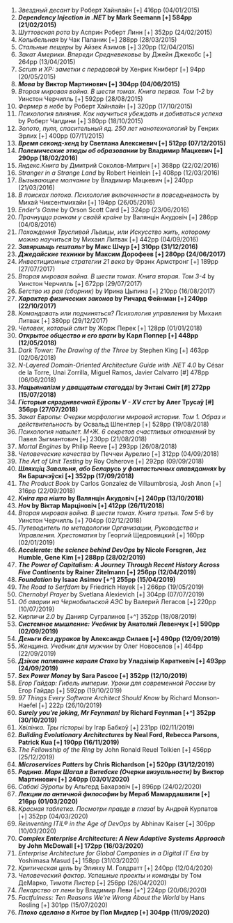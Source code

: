 1. _Звездный десант_ by Роберт Хайнлайн [+] 416pp (04/01/2015)</br>
1. **_Dependency Injection in .NET_ by Mark Seemann [+] 584pp (21/02/2015)**</br>
1. _Шуттовская рота_ by Асприн Роберт Линн [+] 352pp (24/02/2015)</br>
1. _Колыбельная_ by Чак Паланик [+] 288pp (28/03/2015)</br>
1. _Стальные пещеры_ by Айзек Азимов [+] 320pp (12/04/2015)</br>
1. _Закат Америки. Впереди Средневековье_ by Джейн Джекобс [+] 264pp (13/04/2015)</br>
1. _Scrum и XP: заметки с передовой_ by Хенрик Книберг [+] 94pp (20/05/2015)</br>
1. **_Мова_ by Виктор Мартинович [+] 304pp (04/06/2015)**</br>
1. _Вторая мировая война. В шести томах. Книга первая. Том 1-2_ by Уинстон Черчилль [+] 592pp (28/08/2015)</br>
1. _Фермер в небе_ by Роберт Хайнлайн [+] 320pp (17/10/2015)</br>
1. _Психология влияния. Как научиться убеждать и добиваться успеха_ by Роберт Чалдини [+] 380pp (18/10/2015)</br>
1. _Золото, пуля, спасительный яд. 250 лет нанотехнологий_ by Генрих Эрлих [+] 400pp (07/11/2015)</br>
1. **_Время секонд-хенд_ by Светлана Алексиевич [+] 512pp (07/12/2015)**</br>
1. **_Полемические этюды об образовании_ by Владимир Мацкевич [+] 290pp (18/02/2016)**</br>
1. _Яндекс.Книга_ by Дмитрий Соколов-Митрич [+] 368pp (22/02/2016)</br>
1. _Stranger in a Strange Land_ by Robert Heinlein [+] 408pp (12/03/2016)</br>
1. _Вызывающее молчание_ by Владимир Мацкевич [+] 240pp (21/03/2016)</br>
1. _В поисках потока. Психология включенности в повседневность_ by Михай Чиксентмихайи [+] 194pp (26/05/2016)</br>
1. _Ender's Game_ by Orson Scott Card [+] 324pp (23/06/2016)</br>
1. _Прачнуцца ранкам у сваёй краіне_ by Валянцiн Акудовiч [+] 286pp (04/08/2016)</br>
1. _Похождения Трусливой Львицы, или Искусство жить, которому можно научиться_ by Михаил Литвак [+] 442pp (04/09/2016)</br>
1. **_Завяршыць гештальт_ by Макс Шчур [+] 310pp (31/12/2016)**</br>
1. **_Джедайские техники_ by Максим Дорофеев [+] 280pp (24/06/2017)**</br>
1. _Инвестиционные стратегии 21 века_ by Фрэнк Армстронг [+] 189pp (27/07/2017)</br>
1. _Вторая мировая война. В шести томах. Книга вторая. Том 3-4_ by Уинстон Черчилль [+] 672pp (29/07/2017)</br>
1. _Бегство из рая (сборник)_ by Ирина Цыпина [+] 210pp (16/08/2017)</br>
1. **_Характер физических законов_ by Ричард Фейнман [+] 240pp (22/10/2017)**</br>
1. _Командовать или подчиняться? Психология управления_ by Михаил Литвак [+] 380pp (29/12/2017)</br>
1. _Человек, который спит_ by Жорж Перек [+] 128pp (01/01/2018)</br>
1. **_Открытое общество и его враги_ by Карл Поппер [+] 448pp (12/05/2018)**</br>
1. _Dark Tower: The Drawing of the Three_ by Stephen King [+] 463pp (02/06/2018)</br>
1. _N-Layered Domain-Oriented Architecture Guide with .NET 4.0_ by César de la Torre, Unai Zorrilla, Miguel Ramos, Javier Calvarro [#] 478pp (06/06/2018)</br>
1. **_Нацыяналізм у дваццатым стагоддзі_ by Энтані Сміт [#] 272pp (15/07/2018)**</br>
1. **_Гісторыя сярэднявечнай Еўропы V - XV стст_ by Алег Трусаў [#] 356pp (27/07/2018)**</br>
1. _Закат Европы: Очерки морфологии мировой истории. Том 1. Образ и действительность_ by Освальд Шпенглер [+] 528pp (19/08/2018)</br>
1. _Психология навылет. М+Ж. 6 секретов счастливых отношений_ by Павел Зыгмантович [+] 230pp (21/08/2018)</br>
1. _Mortal Engines_ by Philip Reeve [+] 293pp (26/08/2018)</br>
1. _Человеческие качества_ by Печчеи Аурелио [+] 312pp (04/09/2018)</br>
1. _The Art of Unit Testing_ by Roy Osherove [+] 292pp (09/09/2018)</br>
1. **_Шляхцiц Завальня, або Беларусь у фантастычных апавяданнях_ by Ян Баршчэўскi [+] 352pp (17/09/2018)**</br>
1. _The Product Book_ by Carlos Gonzalez de Villaumbrosia, Josh Anon [+] 316pp (22/09/2018)</br>
1. **_Кнiга пра нiшто_ by Валянцiн Акудовiч [+] 240pp (13/10/2018)**</br>
1. **_Ноч_ by Віктар Марціновіч [+] 412pp (26/11/2018)**</br>
1. _Вторая мировая война. В шести томах. Книга третья. Том 5-6_ by Уинстон Черчилль [+] 704pp (02/12/2018)</br>
1. _Путеводитель по методологии Организации, Руководства и Управления. Хрестоматия_ by Георгий Щедровицкий [+] 160pp (02/01/2019)</br>
1. **_Accelerate: the science behind DevOps_ by Nicole Forsgren, Jez Humble, Gene Kim [+] 288pp (28/02/2019)**</br>
1. **_The Power of Capitalism: A Journey Through Recent History Across Five Continents_ by Rainer Zitelmann [+] 256pp (12/04/2019)**</br>
1. **_Foundation_ by Isaac Asimov [+^] 255pp (15/04/2019)**</br>
1. _The Road to Serfdom_ by Friedrich Hayek [+] 266pp (19/05/2019)</br>
1. _Chernobyl Prayer_ by Svetlana Alexievich [+] 304pp (07/07/2019)</br>
1. _Об аварии на Чернобыльской АЭС_ by Валерий Легасов [+] 220pp (10/07/2019)</br>
1. _Кирпичи 2.0_ by Данияр Сугралинов [+^] 352pp (18/08/2019)</br>
1. **_Системное мышление: Учебник_ by Анатолий Левенчук [+] 590pp (02/09/2019)**</br>
1. **_Деньги без дураков_ by Александр Силаев [+] 490pp (12/09/2019)**</br>
1. _Женщина. Учебник для мужчин_ by Олег Новоселов [+] 464pp (22/09/2019)</br>
1. **_Дзікае паляванне караля Стаха_ by Уладзімір Караткевіч [+] 493pp (24/09/2019)**</br>
1. **_Sex Power Money_ by Sara Pascoe [+] 352pp (12/10/2019)**</br>
1. _Егор Гайдар: Гибель империи. Уроки для современной России_ by Егор Гайдар [+] 592pp (19/10/2019)</br>
1. _97 Things Every Software Architect Should Know_ by Richard Monson-Haefel [+] 222p (26/10/2019)</br>
1. **_Surely you're joking, Mr Feynman!_ by Richard Feynman [+^] 352pp (30/10/2019)**</br>
1. _Хвілінка. Тры гісторыі_ by Ігар Бабкоў [+] 231pp (02/11/2019)</br>
1. **_Building Evolutionary Architectures_ by Neal Ford, Rebecca Parsons, Patrick Kua [+] 190pp (16/11/2019)**</br>
1. _The Fellowship of the Ring_ by John Ronald Reuel Tolkien [+] 456pp (25/12/2019)</br>
1. **_Microservices Patters_ by Chris Richardson [+] 520pp (31/12/2019)**</br>
1. **_Родина. Марк Шагал в Витебске (Очерки визуальности)_ by Виктор Мартинович [+] 240pp (03/01/2020)**</br>
1. _Сабакі Эўропы_ by Альгерд Бахарэвіч [+] 896pp (24/02/2020)</br>
1. **_Лекции по античной философии_ by Мераб Мамардашвили [+] 216pp (01/03/2020)**</br>
1. _Красная таблетка. Посмотри правде в глаза!_ by Андрей Курпатов [+] 352pp (04/03/2020)</br>
1. _Reinventing ITIL® in the Age of DevOps_ by Abhinav Kaiser [+] 306pp (10/03/2020)</br>
1. **_Complex Enterprise Architecture: A New Adaptive Systems Approach_ by John McDowall [+] 172pp (16/03/2020)**</br>
1. _Enterprise Architecture for Global Companies in a Digital IT Era_ by Yoshimasa Masud [+] 158pp (31/03/2020)</br>
1. _Критическая цепь_ by Элияху M. Голдратт [+] 240pp (12/04/2020)</br>
1. _Человеческий фактор. Успешные проекты и команды_ by Том ДеМарко, Тимоти Листер [+] 256pp (26/04/2020)</br>
1. _Лекарство от лени_ by Владимир Леви [+^] 224pp (20/06/2020)</br>
1. _Factfulness: Ten Reasons We're Wrong About the World_ by Hans Rosling [+] 301pp (15/07/2020)</br>
1. **_Плохо сделано в Китае_ by Пол Мидлер [+] 304pp (11/09/2020)**</br>
